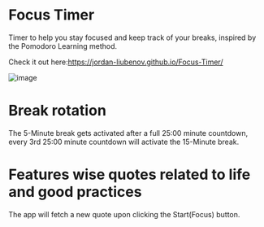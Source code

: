 # Focus Timer
 Timer to help you stay focused and keep track of your breaks, inspired by the Pomodoro Learning method.

 Check it out here:https://jordan-liubenov.github.io/Focus-Timer/
 
![image](https://user-images.githubusercontent.com/94224275/170738896-b1eadefe-9fc5-44da-a904-8c507d187a76.png)

# Break rotation
The 5-Minute break gets activated after a full 25:00 minute countdown, every 3rd 25:00 minute countdown will activate the 15-Minute break.

# Features wise quotes related to life and good practices
The app will fetch a new quote upon clicking the Start(Focus) button.
